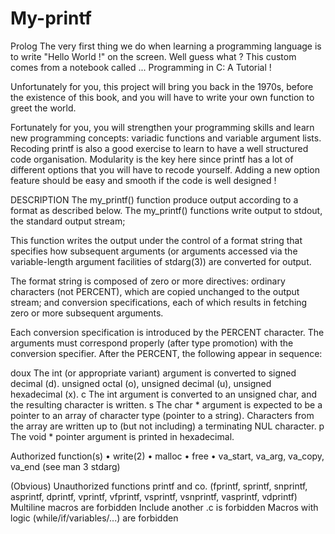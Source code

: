 # My-printf
Prolog
The very first thing we do when learning a programming language is to write "Hello World !" on the screen. Well guess what ? This custom comes from a notebook called ... Programming in C: A Tutorial !

Unfortunately for you, this project will bring you back in the 1970s, before the existence of this book, and you will have to write your own function to greet the world.

Fortunately for you, you will strengthen your programming skills and learn new programming concepts: variadic functions and variable argument lists. Recoding printf is also a good exercise to learn to have
a well structured code organisation. Modularity is the key here since printf has a lot of different options that you will have to recode yourself. Adding a new option feature should be easy and smooth if
the code is well designed !

DESCRIPTION
The my_printf() function produce output according to a format as described below. The my_printf() functions write output to stdout, the standard output stream;

This function writes the output under the control of a format string that specifies how subsequent arguments (or arguments accessed via the variable-length argument facilities of stdarg(3)) are converted for output.

The format string is composed of zero or more directives: ordinary characters (not PERCENT), which are copied unchanged to the output stream; and conversion specifications, each of which results in fetching zero or more subsequent arguments.

Each conversion specification is introduced by the PERCENT character. The arguments must correspond properly (after type promotion) with the conversion specifier. After the PERCENT, the following appear in sequence:

doux The int (or appropriate variant) argument is converted to signed decimal (d). unsigned octal (o), unsigned decimal (u), unsigned hexadecimal (x).
c The int argument is converted to an unsigned char, and the resulting character is written.
s The char * argument is expected to be a pointer to an array of character type (pointer to a string). Characters from the array are written up to (but not including) a terminating NUL character.
p The void * pointer argument is printed in hexadecimal.

Authorized function(s)
• write(2)
• malloc
• free
• va_start, va_arg, va_copy, va_end (see man 3 stdarg)

(Obvious) Unauthorized functions
printf and co. (fprintf, sprintf, snprintf, asprintf, dprintf, vprintf, vfprintf, vsprintf, vsnprintf, vasprintf, vdprintf)
Multiline macros are forbidden
Include another .c is forbidden
Macros with logic (while/if/variables/...) are forbidden
